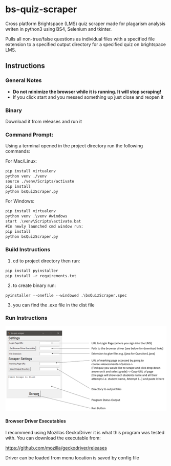 # bs-quiz-scraper

Cross platform Brightspace (LMS) quiz scraper made for plagarism analysis writen in python3 using BS4, Selenium and tkinter.

Pulls all non-true/false questions as individual files with a specified file extension to a specified output directory for a specified quiz on brightspace LMS.

## Instructions

### General Notes

- **Do not minimize the browser while it is running. It will stop scraping!**
- If you click start and you messed something up just close and reopen it

### Binary

Download it from releases and run it

### Command Prompt:

Using a terminal opened in the project directory run the following commands:

For Mac/Linux:

```
pip install virtualenv
python venv ./venv
source ./venv/Scripts/activate
pip install
python bsQuizScraper.py
```

For Windows:

```
pip install virtualenv
python venv .\venv #windows
start .\venv\Scripts\activate.bat
#In newly launched cmd window run:
pip install
python bsQuizScraper.py
```

### Build Instructions

1. cd to project directory then run:

```
pip install pyinstaller
pip install -r requirements.txt
```

2. to create binary run:

```
pyinstaller --onefile --windowed .\bsQuizScraper.spec
```

3. you can find the .exe file in the dist file

### Run Instructions

![Interface Explanation](./docs/InterfaceExplanation.PNG)

#### Browser Driver Executables

I recommend using Mozillas GeckoDriver it is what this program was tested with. You can download the executable from:

https://github.com/mozilla/geckodriver/releases

Driver can be loaded from menu location is saved by config file
